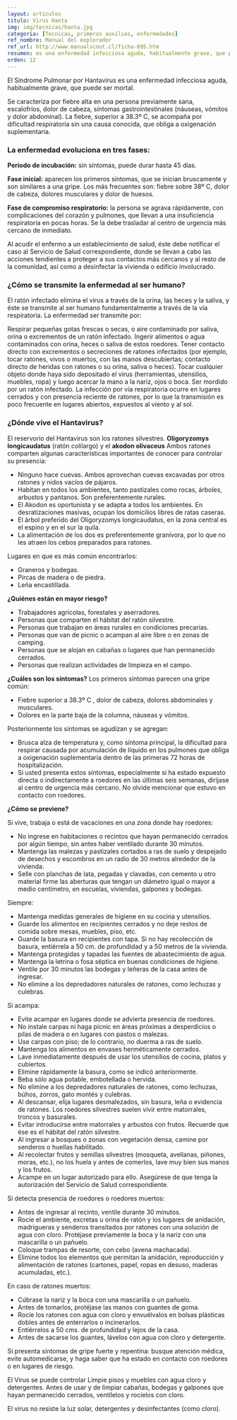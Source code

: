 ```yaml
---
layout: articulos
titulo: Virus Hanta
img: img/tecnicas/hanta.jpg
categoria: [Tecnicas, primeros auxilios, enfermedades]
ref_nombre: Manual del explorador
ref_url: http://www.manualscout.cl/ficha-095.htm
resumen: es una enfermedad infecciosa aguda, habitualmente grave, que puede ser mortal. Se caracteriza por...
orden: 12
---
```

El Síndrome Pulmonar por Hantavirus es una enfermedad infecciosa aguda, habitualmente grave, que puede ser mortal.

Se caracteriza por fiebre alta en una persona previamente sana, escalofríos, dolor de cabeza, síntomas gastrointestinales (náuseas, vómitos y dolor abdominal). La fiebre, superior a 38.3º C, se acompaña por dificultad respiratoria sin una causa conocida, que obliga a oxigenación suplementaria.

<div class="col col-12 sm-col-6 md-col-4 lg-col-3 left mr1">

<amp-img src="{{site.baseurl}}/img/tecnicas/hanta3.jpg" width="323" height="207" alt="Akodon Olivaceus" layout="responsive" class="rounded"></amp-img>

</div>

### La enfermedad evoluciona en tres fases:

**Período de incubación:** sin síntomas, puede durar hasta 45 días.

**Fase inicial:** aparecen los primeros síntomas, que se inician bruscamente y son similares a una gripe. Los más frecuentes son: fiebre sobre 38º C, dolor de cabeza, dolores musculares y dolor de huesos.

**Fase de compromiso respiratorio:** la persona se agrava rápidamente, con complicaciones del corazón y pulmones, que llevan a una insuficiencia respiratoria en pocas horas. Se la debe trasladar al centro de urgencia más cercano de inmediato.

Al acudir el enfermo a un establecimiento de salud, éste debe notificar el caso al Servicio de Salud correspondiente, donde se llevan a cabo las acciones tendientes a proteger a sus contactos más cercanos y al resto de la comunidad, así como a desinfectar la vivienda o edificio involucrado.

### ¿Cómo se transmite la enfermedad al ser humano?

El ratón infectado elimina el virus a través de la orina, las heces y la saliva, y éste se transmite al ser humano fundamentalmente a través de la vía respiratoria. La enfermedad ser transmite por:

Respirar pequeñas gotas frescas o secas, o aire contaminado por saliva, orina o excrementos de un ratón infectado.
Ingerir alimentos o agua contaminados con orina, heces o saliva de estos roedores.
Tener contacto directo con excrementos o secreciones de ratones infectados (por ejemplo, tocar ratones, vivos o muertos, con las manos descubiertas; contacto directo de heridas con ratones o su orina, saliva o heces).
Tocar cualquier objeto donde haya sido depositado el virus (herramientas, utensilios, muebles, ropa) y luego acercar la mano a la nariz, ojos o boca.
Ser mordido por un ratón infectado.
La infección por vía respiratoria ocurre en lugares cerrados y con presencia reciente de ratones, por lo que la transmisión es poco frecuente en lugares abiertos, expuestos al viento y al sol.

### ¿Dónde vive el Hantavirus?

<div class="col col-12 sm-col-6 md-col-4 lg-col-3 img_right ml1">

<amp-img src="{{site.baseurl}}/img/tecnicas/hanta1.jpg" width="472" height="362" alt="Oligoryzomys longicaudatus (ratón colilargo)" layout="responsive" class="rounded"></amp-img>

</div>

El reservorio del Hantavirus son los ratones silvestres. **Oligoryzomys longicaudatus** (ratón colilargo) y el **akodon olivaceus** Ambos ratones comparten algunas características importantes de conocer para controlar su presencia:

- Ninguno hace cuevas. Ambos aprovechan cuevas excavadas por otros ratones y nidos vacíos de pájaros.
- Habitan en todos los ambientes, tanto pastizales como rocas, árboles, arbustos y pantanos. Son preferentemente rurales.
- El Akodon es oportunista y se adapta a todos los ambientes. En desratizaciones masivas, ocupan los domicilios libres de ratas caseras.
- El árbol preferido del Oligoryzomys longicaudatus, en la zona central es el espino y en el sur la quila.
- La alimentación de los dos es preferentemente granívora, por lo que no les atraen los cebos preparados para ratones.

Lugares en que es más común encontrarlos:

- Graneros y bodegas.
- Pircas de madera o de piedra.
- Leña encastillada.

**¿Quiénes están en mayor riesgo?**

- Trabajadores agrícolas, forestales y aserradores.
- Personas que comparten el hábitat del ratón silvestre.
- Personas que trabajan en áreas rurales en condiciones precarias.
- Personas que van de picnic o acampan al aire libre o en zonas de camping.
- Personas que se alojan en cabañas o lugares que han permanecido cerrados.
- Personas que realizan actividades de limpieza en el campo.

<div class="col col-12 sm-col-6 md-col-4 lg-col-3 left mr1">

<amp-img src="{{site.baseurl}}/img/tecnicas/hanta2.jpg" width="594" height="290" alt="Ratón Colilargo" layout="responsive" class="rounded"></amp-img>

</div>

**¿Cuáles son los síntomas?**
Los primeros síntomas parecen una gripe común:

- Fiebre superior a 38.3º C , dolor de cabeza, dolores abdominales y musculares.
- Dolores en la parte baja de la columna, náuseas y vómitos.

Posteriormente los síntomas se agudizan y se agregan:

- Brusca alza de temperatura y, como síntoma principal, la dificultad para respirar causada por acumulación de líquido en los pulmones que obliga a oxigenación suplementaria dentro de las primeras 72 horas de hospitalización.
- Si usted presenta estos síntomas, especialmente si ha estado expuesto directa o indirectamente a roedores en las últimas seis semanas, diríjase al centro de urgencia más cercano. No olvide mencionar que estuvo en contacto con roedores. 

**¿Cómo se previene?**

Si vive, trabaja o está de vacaciones en una zona donde hay roedores:

- No ingrese en habitaciones o recintos que hayan permanecido cerrados por algún tiempo, sin antes haber ventilado durante 30 minutos.
- Mantenga las malezas y pastizales cortados a ras de suelo y despejado de desechos y escombros en un radio de 30 metros alrededor de la vivienda.
- Selle con planchas de lata, pegadas y clavadas, con cemento u otro material firme las aberturas que tengan un diámetro igual o mayor a medio centímetro, en escuelas, viviendas, galpones y bodegas.

Siempre: 

- Mantenga medidas generales de higiene en su cocina y utensilios.
- Guarde los alimentos en recipientes cerrados y no deje restos de comida sobre mesas, muebles, piso, etc.
- Guarde la basura en recipientes con tapa. Si no hay recolección de basura, entiérrela a 50 cm. de profundidad y a 50 metros de la vivienda.
- Mantenga protegidas y tapadas las fuentes de abastecimiento de agua.
- Mantenga la letrina o fosa séptica en buenas condiciones de higiene.
- Ventile por 30 minutos las bodegas y leñeras de la casa antes de ingresar.
- No elimine a los depredadores naturales de ratones, como lechuzas y culebras.

Si acampa: 

- Evite acampar en lugares donde se advierta presencia de roedores.
- No instale carpas ni haga picnic en áreas próximas a desperdicios o pilas de madera o en lugares con pastos o malezas.
- Use carpas con piso; de lo contrario, no duerma a ras de suelo.
- Mantenga los alimentos en envases herméticamente cerrados.
- Lave inmediatamente después de usar los utensilios de cocina, platos y cubiertos.
- Elimine rápidamente la basura, como se indicó anteriormente.
- Beba sólo agua potable, embotellada o hervida.
- No elimine a los depredadores naturales de ratones, como lechuzas, búhos, zorros, gato montés y culebras.
- Al descansar, elija lugares desmalezados, sin basura, leña o evidencia de ratones. Los roedores silvestres suelen vivir entre matorrales, troncos y basurales.
- Evitar introducirse entre matorrales y arbustos con frutos. Recuerde que ése es el hábitat del ratón silvestre.
- Al ingresar a bosques o zonas con vegetación densa, camine por senderos o huellas habilitado.
- Al recolectar frutos y semillas silvestres (mosqueta, avellanas, piñones, moras, etc.), no los huela y antes de comerlos, lave muy bien sus manos y los frutos.
- Acampe en un lugar autorizado para ello. Asegúrese de que tenga la autorización del Servicio de Salud correspondiente.

Si detecta presencia de roedores o roedores muertos:

- Antes de ingresar al recinto, ventile durante 30 minutos.
- Rocíe el ambiente, excretas u orina de ratón y los lugares de anidación, madrigueras y senderos transitados por ratones con una solución de agua con cloro. Protéjase previamente la boca y la nariz con una mascarilla o un pañuelo.
- Coloque trampas de resorte, con cebo (avena machacada).
- Elimine todos los elementos que permitan la anidación, reproducción y alimentación de ratones (cartones, papel, ropas en desuso, maderas acumuladas, etc.).

En caso de ratones muertos:

- Cúbrase la nariz y la boca con una mascarilla o un pañuelo.
- Antes de tomarlos, protéjase las manos con guantes de goma.
- Rocíe los ratones con agua con cloro y envuélvalos en bolsas plásticas dobles antes de enterrarlos o incinerarlos.
- Entiérrelos a 50 cms. de profundidad y lejos de la casa.
- Antes de sacarse los guantes, lávelos con agua con cloro y detergente.

Si presenta síntomas de gripe fuerte y repentina: busque atención médica, evite automedicarse, y haga saber que ha estado en contacto con roedores o en lugares de riesgo.

El Virus se puede controlar
Limpie pisos y muebles con agua cloro y detergentes.
Antes de usar y de limpiar cabañas, bodegas y galpones que hayan permanecido cerrados, ventílelos y rocíelos con cloro.

El virus no resiste la luz solar, detergentes y desinfectantes (como cloro).